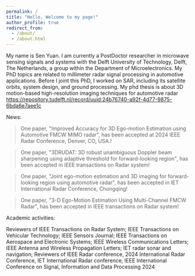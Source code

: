 ```yaml
---
permalink: /
title: "Hello, Welcome to my page!"
author_profile: true
redirect_from: 
  - /about/
  - /about.html
---
```


My name is Sen Yuan. I am currently a PostDoctor researcher in microwave sensing signals and systems with the Delft University of Technology, Delft, The Netherlands, a group within the Department of Microelectronics. My PhD topics are related to millimeter radar signal processing in automotive applications. Before I joint this PhD, I worked on SAR, including its satellite orbits, system design, and ground processing. My phd thesis is about 3D motion-based high-resolution imaging techniques for automotive radar https://repository.tudelft.nl/record/uuid:24b76740-a92f-4d77-9875-6bda6e7aee1c

News: 
> One paper, "Improved Accuracy for 3D Ego-motion Estimation using Automotive FMCW MIMO radar", has been accepted at 2024 IEEE Radar Conference, Denver, CO, USA.!
 
>  One paper, "3DRUDAT: 3D robust unambiguous Doppler beam sharpening using adaptive threshold for forward-looking region", has been accepted in IEEE transactions on Radar system!

>  One paper, "Joint ego-motion estimation and 3D imaging for forward-looking region using automotive radar", has been accepted in IET International Radar Conference, Chongqing!

>  One paper, "3-D Ego-Motion Estimation Using Multi-Channel FMCW Radar", has been accepted in IEEE transactions on Radar system!



Academic activities:

Reviewers of IEEE Transactions on Radar System; IEEE Transactions on Vehicular Technology; IEEE Sensors Journal; IEEE Transactions on Aerospace and Electronic Systems; IEEE Wireless Communications Letters; IEEE Antenna and Wireless Propagation Letters; IET radar sonar and navigation;
Reviewers of  IEEE Radar conference, 2024 International Radar Conference, IET International Radar conference, IEEE International Conference on Signal, Information and Data Processing 2024
